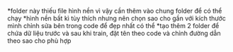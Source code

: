 *folder này thiếu file hình nền vì vậy cần thêm vào chung folder để có thể chạy
*hình nền bất kì tùy thích nhưng nên chọn sao cho gần với kích thước mình chỉnh sửa bên trong code để đẹp nhất có thể
*tạo thêm 2 folder để chứa dữ liệu trước và sau khi train, đặt tên theo code và chỉnh đường dẫn theo sao cho phù hợp
